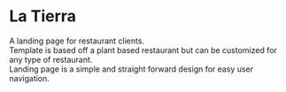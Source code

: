 # La Tierra

A landing page for restaurant clients.\
Template is based off a plant based restaurant but can be customized for any type of restaurant.\
Landing page is a simple and straight forward design for easy user navigation.
